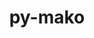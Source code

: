 ---
title: "py-mako"
layout: cache
categories: [package, v0.18.1]
meta: {"versions": ["1.1.6"], "compilers": ["gcc@=7.3.1", "gcc@=7.5.0"], "oss": ["amzn2", "ubuntu18.04"], "platforms": ["linux"], "targets": ["aarch64", "graviton2", "x86_64", "x86_64_v3", "x86_64_v4"], "stacks": ["aws-isc", "aws-isc-aarch64", "data-vis-sdk", "e4s", "root"], "num_specs": 6, "num_specs_by_stack": {"root": 6, "data-vis-sdk": 1, "e4s": 1, "aws-isc": 2, "aws-isc-aarch64": 2}}
spec_details: [{"hash": "j7pf3mavyiax3lc3ew3mxnqfzwp5idvc", "compiler": "gcc@=7.5.0", "versions": ["1.1.6"], "os": "ubuntu18.04", "platform": "linux", "target": "x86_64", "variants": [], "stacks": ["root", "data-vis-sdk"], "size": "-", "tarball": "https://binaries.spack.io/v0.18.1/build_cache/linux-ubuntu18.04-x86_64/gcc-7.5.0/py-mako-1.1.6/linux-ubuntu18.04-x86_64-gcc-7.5.0-py-mako-1.1.6-j7pf3mavyiax3lc3ew3mxnqfzwp5idvc.spack"}, {"hash": "g7hotcir5a2z7snnoqz23otybev3zujb", "compiler": "gcc@=7.5.0", "versions": ["1.1.6"], "os": "ubuntu18.04", "platform": "linux", "target": "x86_64", "variants": [], "stacks": ["root", "e4s"], "size": "-", "tarball": "https://binaries.spack.io/v0.18.1/build_cache/linux-ubuntu18.04-x86_64/gcc-7.5.0/py-mako-1.1.6/linux-ubuntu18.04-x86_64-gcc-7.5.0-py-mako-1.1.6-g7hotcir5a2z7snnoqz23otybev3zujb.spack"}, {"hash": "4ntbxxvdbmqaj6w2ir7kdbw5y4tw6rei", "compiler": "gcc@=7.3.1", "versions": ["1.1.6"], "os": "amzn2", "platform": "linux", "target": "x86_64_v4", "variants": [], "stacks": ["aws-isc", "root"], "size": "-", "tarball": "https://binaries.spack.io/v0.18.1/build_cache/linux-amzn2-x86_64_v4/gcc-7.3.1/py-mako-1.1.6/linux-amzn2-x86_64_v4-gcc-7.3.1-py-mako-1.1.6-4ntbxxvdbmqaj6w2ir7kdbw5y4tw6rei.spack"}, {"hash": "4xiglx6k7crunuu4stros4vieki4ro3i", "compiler": "gcc@=7.3.1", "versions": ["1.1.6"], "os": "amzn2", "platform": "linux", "target": "aarch64", "variants": [], "stacks": ["aws-isc-aarch64", "root"], "size": "-", "tarball": "https://binaries.spack.io/v0.18.1/build_cache/linux-amzn2-aarch64/gcc-7.3.1/py-mako-1.1.6/linux-amzn2-aarch64-gcc-7.3.1-py-mako-1.1.6-4xiglx6k7crunuu4stros4vieki4ro3i.spack"}, {"hash": "pursubjcmpkymfvcaojlfflylemjiado", "compiler": "gcc@=7.3.1", "versions": ["1.1.6"], "os": "amzn2", "platform": "linux", "target": "x86_64_v3", "variants": [], "stacks": ["aws-isc", "root"], "size": "-", "tarball": "https://binaries.spack.io/v0.18.1/build_cache/linux-amzn2-x86_64_v3/gcc-7.3.1/py-mako-1.1.6/linux-amzn2-x86_64_v3-gcc-7.3.1-py-mako-1.1.6-pursubjcmpkymfvcaojlfflylemjiado.spack"}, {"hash": "aswjorf6n2lddelus7ar2yzua6zrqhfs", "compiler": "gcc@=7.3.1", "versions": ["1.1.6"], "os": "amzn2", "platform": "linux", "target": "graviton2", "variants": [], "stacks": ["aws-isc-aarch64", "root"], "size": "-", "tarball": "https://binaries.spack.io/v0.18.1/build_cache/linux-amzn2-graviton2/gcc-7.3.1/py-mako-1.1.6/linux-amzn2-graviton2-gcc-7.3.1-py-mako-1.1.6-aswjorf6n2lddelus7ar2yzua6zrqhfs.spack"}]
---
